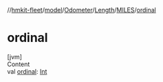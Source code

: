 //[hmkit-fleet](../../../../../index.md)/[model](../../../index.md)/[Odometer](../../index.md)/[Length](../index.md)/[MILES](index.md)/[ordinal](ordinal.md)



# ordinal  
[jvm]  
Content  
val [ordinal](ordinal.md): [Int](https://kotlinlang.org/api/latest/jvm/stdlib/kotlin/-int/index.html)  



